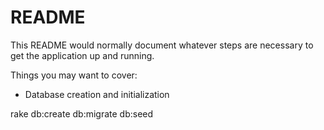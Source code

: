 # README

This README would normally document whatever steps are necessary to get the
application up and running.

Things you may want to cover:

*  Database creation and initialization

rake db:create db:migrate db:seed
